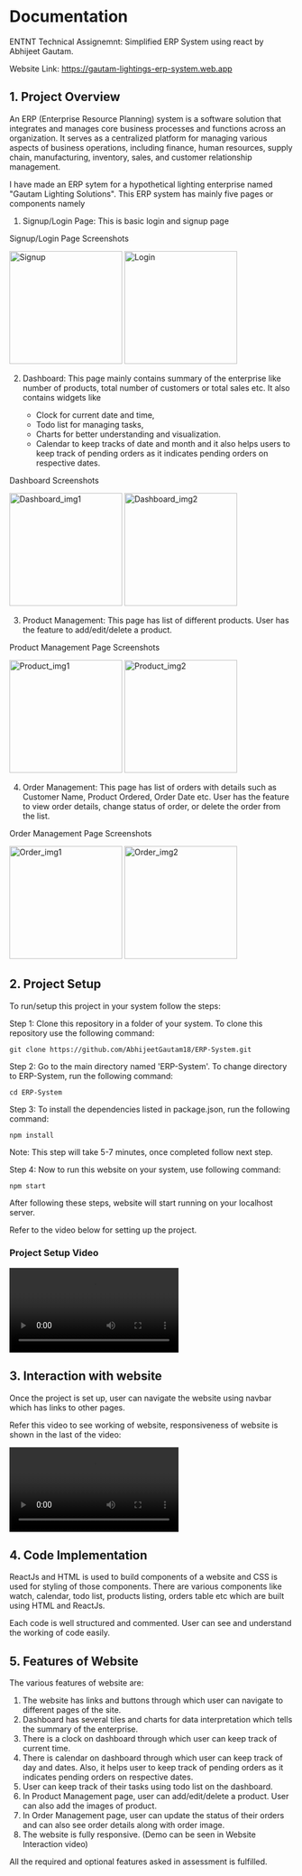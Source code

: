 Documentation
=============

ENTNT Technical Assignemnt: Simplified ERP System using react by Abhijeet Gautam.

Website Link: https://gautam-lightings-erp-system.web.app

  

1\. Project Overview
--------------------

An ERP (Enterprise Resource Planning) system is a software solution that integrates and manages core business processes and functions across an organization. It serves as a centralized platform for managing various aspects of business operations, including finance, human resources, supply chain, manufacturing, inventory, sales, and customer relationship management.

I have made an ERP sytem for a hypothetical lighting enterprise named "Gautam Lighting Solutions". This ERP system has mainly five pages or components namely

1.  Signup/Login Page: This is basic login and signup page
    

Signup/Login Page Screenshots

 <img src ='https://github.com/AbhijeetGautam18/ERP-System/assets/79470730/d3d78516-fed4-4a34-a1e5-65ef05d0bcf0' alt='Signup' height="200px">
    <img src='https://github.com/AbhijeetGautam18/ERP-System/assets/79470730/37b9778c-eacc-45db-a5a7-a2b782bdce47' alt='Login' height="200px">

  
2.  Dashboard: This page mainly contains summary of the enterprise like number of products, total number of customers or total sales etc. It also contains widgets like
    
    *   Clock for current date and time,
    *   Todo list for managing tasks,
    *   Charts for better understanding and visualization.
    *   Calendar to keep tracks of date and month and it also helps users to keep track of pending orders as it indicates pending orders on respective dates.
    

Dashboard Screenshots

<img src ='https://github.com/AbhijeetGautam18/ERP-System/assets/79470730/ea36f766-212b-4f4b-9dbb-3ad1704ab7a0' alt='Dashboard_img1' height="200px">
    <img src='https://github.com/AbhijeetGautam18/ERP-System/assets/79470730/e816c024-4b0a-4916-aa2f-d07077f3050b' alt='Dashboard_img2' height="200px">
  
3.  Product Management: This page has list of different products. User has the feature to add/edit/delete a product.
    

Product Management Page Screenshots

 <img src ='https://github.com/AbhijeetGautam18/ERP-System/assets/79470730/103f4404-4083-400b-9620-4b27ec5df936' alt='Product_img1' height="200px">
    <img src='https://github.com/AbhijeetGautam18/ERP-System/assets/79470730/41075132-9985-4d18-bb63-c951ee25b2e5' alt='Product_img2' height="200px">

  
4.  Order Management: This page has list of orders with details such as Customer Name, Product Ordered, Order Date etc. User has the feature to view order details, change status of order, or delete the order from the list.
    

Order Management Page Screenshots

<img src ='https://github.com/AbhijeetGautam18/ERP-System/assets/79470730/37c67d96-9829-4716-b851-efb3dee7866d' alt='Order_img1' height="200px">
    <img src='https://github.com/AbhijeetGautam18/ERP-System/assets/79470730/f249386e-65e8-4c03-879c-cbb46ee657e1' alt='Order_img2' height="200px">

2\. Project Setup
-----------------

To run/setup this project in your system follow the steps:

Step 1: Clone this repository in a folder of your system. To clone this repository use the following command:  
```
git clone https://github.com/AbhijeetGautam18/ERP-System.git
```
Step 2: Go to the main directory named 'ERP-System'. To change directory to ERP-System, run the following command:  
```
cd ERP-System
```
Step 3: To install the dependencies listed in package.json, run the following command:  
```
npm install
```
Note: This step will take 5-7 minutes, once completed follow next step.

Step 4: Now to run this website on your system, use following command:  
```
npm start
```
After following these steps, website will start running on your localhost server.

Refer to the video below for setting up the project.

### Project Setup Video
<video src = 'https://github.com/AbhijeetGautam18/ERP-System/assets/79470730/3e372643-d3e8-49ac-93ee-ea53c7bd04d0'></video>

3\. Interaction with website
----------------------------

Once the project is set up, user can navigate the website using navbar which has links to other pages.

Refer this video to see working of website, responsiveness of website is shown in the last of the video:

<video src = 'https://github.com/AbhijeetGautam18/ERP-System/assets/79470730/067b93b3-a8ba-4221-ab7c-1814d1a956a4'></video>

4\. Code Implementation
-----------------------

ReactJs and HTML is used to build components of a website and CSS is used for styling of those components. There are various components like watch, calendar, todo list, products listing, orders table etc which are built using HTML and ReactJs.

Each code is well structured and commented. User can see and understand the working of code easily.

5\. Features of Website
-----------------------

The various features of website are:

1.  The website has links and buttons through which user can navigate to different pages of the site.
2.  Dashboard has several tiles and charts for data interpretation which tells the summary of the enterprise.
3.  There is a clock on dashboard through which user can keep track of current time.
4.  There is calendar on dashboard through which user can keep track of day and dates. Also, it helps user to keep track of pending orders as it indicates pending orders on respective dates.
5.  User can keep track of their tasks using todo list on the dashboard.
6.  In Product Management page, user can add/edit/delete a product. User can also add the images of product.
7.  In Order Management page, user can update the status of their orders and can also see order details along with order image.
8.  The website is fully responsive. (Demo can be seen in Website Interaction video)

All the required and optional features asked in assessment is fulfilled.
